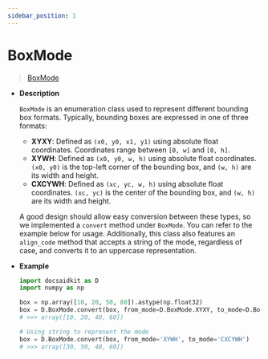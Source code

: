 ```yaml
---
sidebar_position: 1
---
```


# BoxMode

>[BoxMode](https://github.com/DocsaidLab/DocsaidKit/blob/012540eebaebb2718987dd3ec0f7dcf40f403caa/docsaidkit/structures/boxes.py#L31)

- **Description**

    `BoxMode` is an enumeration class used to represent different bounding box formats. Typically, bounding boxes are expressed in one of three formats:

    - **XYXY**: Defined as `(x0, y0, x1, y1)` using absolute float coordinates. Coordinates range between `[0, w]` and `[0, h]`.
    - **XYWH**: Defined as `(x0, y0, w, h)` using absolute float coordinates. `(x0, y0)` is the top-left corner of the bounding box, and `(w, h)` are its width and height.
    - **CXCYWH**: Defined as `(xc, yc, w, h)` using absolute float coordinates. `(xc, yc)` is the center of the bounding box, and `(w, h)` are its width and height.

    A good design should allow easy conversion between these types, so we implemented a `convert` method under `BoxMode`. You can refer to the example below for usage. Additionally, this class also features an `align_code` method that accepts a string of the mode, regardless of case, and converts it to an uppercase representation.

- **Example**

    ```python
    import docsaidkit as D
    import numpy as np

    box = np.array([10, 20, 50, 80]).astype(np.float32)
    box = D.BoxMode.convert(box, from_mode=D.BoxMode.XYXY, to_mode=D.BoxMode.XYWH)
    # >>> array([10, 20, 40, 60])

    # Using string to represent the mode
    box = D.BoxMode.convert(box, from_mode='XYWH', to_mode='CXCYWH')
    # >>> array([30, 50, 40, 60])
    ```